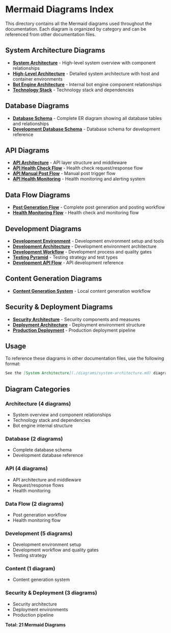 # Mermaid Diagrams Index

This directory contains all the Mermaid diagrams used throughout the documentation. Each diagram is organized by category and can be referenced from other documentation files.

## System Architecture Diagrams

- **[System Architecture](./system-architecture.md)** - High-level system overview with component relationships
- **[High-Level Architecture](./high-level-architecture.md)** - Detailed system architecture with host and container environments
- **[Bot Engine Architecture](./bot-engine-architecture.md)** - Internal bot engine component relationships
- **[Technology Stack](./technology-stack.md)** - Technology stack and dependencies

## Database Diagrams

- **[Database Schema](./database-schema.md)** - Complete ER diagram showing all database tables and relationships
- **[Development Database Schema](./development-database-schema.md)** - Database schema for development reference

## API Diagrams

- **[API Architecture](./api-architecture.md)** - API layer structure and middleware
- **[API Health Check Flow](./api-health-check-flow.md)** - Health check request/response flow
- **[API Manual Post Flow](./api-manual-post-flow.md)** - Manual post trigger flow
- **[API Health Monitoring](./api-health-monitoring.md)** - Health monitoring and alerting system

## Data Flow Diagrams

- **[Post Generation Flow](./post-generation-flow.md)** - Complete post generation and posting workflow
- **[Health Monitoring Flow](./health-monitoring-flow.md)** - Health check and monitoring flow

## Development Diagrams

- **[Development Environment](./development-environment.md)** - Development environment setup and tools
- **[Development Architecture](./development-architecture.md)** - Development environment architecture
- **[Development Workflow](./development-workflow.md)** - Development process and quality gates
- **[Testing Pyramid](./testing-pyramid.md)** - Testing strategy and test types
- **[Development API Flow](./development-api-flow.md)** - API development reference

## Content Generation Diagrams

- **[Content Generation System](./content-generation-system.md)** - Local content generation workflow

## Security & Deployment Diagrams

- **[Security Architecture](./security-architecture.md)** - Security components and measures
- **[Deployment Architecture](./deployment-architecture.md)** - Deployment environment structure
- **[Production Deployment](./production-deployment.md)** - Production deployment pipeline

## Usage

To reference these diagrams in other documentation files, use the following format:

```markdown
See the [System Architecture](./diagrams/system-architecture.md) diagram for details.
```

## Diagram Categories

### Architecture (4 diagrams)
- System overview and component relationships
- Technology stack and dependencies
- Bot engine internal structure

### Database (2 diagrams)
- Complete database schema
- Development database reference

### API (4 diagrams)
- API architecture and middleware
- Request/response flows
- Health monitoring

### Data Flow (2 diagrams)
- Post generation workflow
- Health monitoring flow

### Development (5 diagrams)
- Development environment setup
- Development workflow and quality gates
- Testing strategy

### Content (1 diagram)
- Content generation system

### Security & Deployment (3 diagrams)
- Security architecture
- Deployment environments
- Production pipeline

**Total: 21 Mermaid Diagrams**
